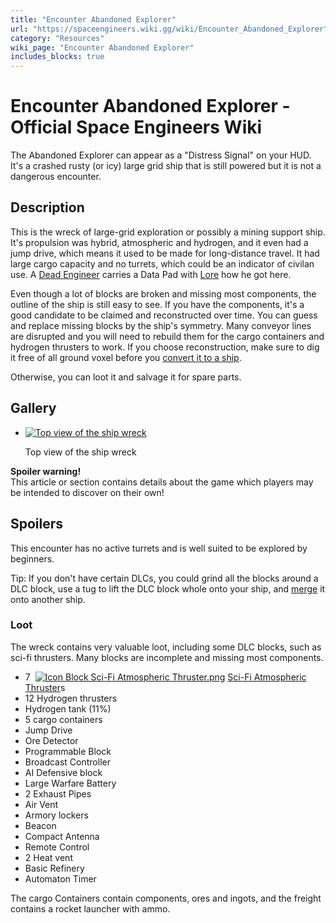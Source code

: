 ```yaml
---
title: "Encounter Abandoned Explorer"
url: "https://spaceengineers.wiki.gg/wiki/Encounter_Abandoned_Explorer"
category: "Resources"
wiki_page: "Encounter Abandoned Explorer"
includes_blocks: true
---
```


# Encounter Abandoned Explorer - Official Space Engineers Wiki

The Abandoned Explorer can appear as a "Distress Signal" on your HUD. It's a crashed rusty (or icy) large grid ship that is still powered but it is not a dangerous encounter.

## Description

This is the wreck of large-grid exploration or possibly a mining support ship. It's propulsion was hybrid, atmospheric and hydrogen, and it even had a jump drive, which means it used to be made for long-distance travel. It had large cargo capacity and no turrets, which could be an indicator of civilan use. A [Dead Engineer](https://spaceengineers.wiki.gg/wiki/Dead_Engineer "Dead Engineer") carries a Data Pad with [Lore](https://spaceengineers.wiki.gg/wiki/Lore "Lore") how he got here.

Even though a lot of blocks are broken and missing most components, the outline of the ship is still easy to see. If you have the components, it's a good candidate to be claimed and reconstructed over time. You can guess and replace missing blocks by the ship's symmetry. Many conveyor lines are disrupted and you will need to rebuild them for the cargo containers and hydrogen thrusters to work. If you choose reconstruction, make sure to dig it free of all ground voxel before you [convert it to a ship](https://spaceengineers.wiki.gg/wiki/Info_Screen "Info Screen").

Otherwise, you can loot it and salvage it for spare parts.

## Gallery

*   [![Top view of the ship wreck](https://spaceengineers.wiki.gg/images/thumb/a/ab/Planetary_Encounter_Abandoned_Explorer_top.png/120px-Planetary_Encounter_Abandoned_Explorer_top.png?57b439)](https://spaceengineers.wiki.gg/wiki/File:Planetary_Encounter_Abandoned_Explorer_top.png "Top view of the ship wreck")
    
    Top view of the ship wreck
    

**Spoiler warning!**  
This article or section contains details about the game which players may be intended to discover on their own!

## Spoilers

This encounter has no active turrets and is well suited to be explored by beginners.

Tip: If you don't have certain DLCs, you could grind all the blocks around a DLC block, use a tug to lift the DLC block whole onto your ship, and [merge](https://spaceengineers.wiki.gg/wiki/Merge_Block "Merge Block") it onto another ship.

### Loot

The wreck contains very valuable loot, including some DLC blocks, such as sci-fi thrusters. Many blocks are incomplete and missing most components.

*   7  [![Icon Block Sci-Fi Atmospheric Thruster.png](https://spaceengineers.wiki.gg/images/thumb/2/25/Icon_Block_Sci-Fi_Atmospheric_Thruster.png/21px-Icon_Block_Sci-Fi_Atmospheric_Thruster.png?d7ff2d)](https://spaceengineers.wiki.gg/wiki/Sci-Fi_Atmospheric_Thruster "Sci-Fi Atmospheric Thruster") [Sci-Fi Atmospheric Thruster](https://spaceengineers.wiki.gg/wiki/Sci-Fi_Atmospheric_Thruster "Sci-Fi Atmospheric Thruster")s
*   12 Hydrogen thrusters
*   Hydrogen tank (11%)
*   5 cargo containers
*   Jump Drive
*   Ore Detector
*   Programmable Block
*   Broadcast Controller
*   AI Defensive block
*   Large Warfare Battery
*   2 Exhaust Pipes
*   Air Vent
*   Armory lockers
*   Beacon
*   Compact Antenna
*   Remote Control
*   2 Heat vent
*   Basic Refinery
*   Automaton Timer

The cargo Containers contain components, ores and ingots, and the freight contains a rocket launcher with ammo.